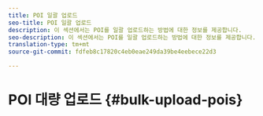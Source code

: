 ```yaml
---
title: POI 일괄 업로드
seo-title: POI 일괄 업로드
description: 이 섹션에서는 POI를 일괄 업로드하는 방법에 대한 정보를 제공합니다.
seo-description: 이 섹션에서는 POI를 일괄 업로드하는 방법에 대한 정보를 제공합니다.
translation-type: tm+mt
source-git-commit: fdfeb8c17820c4eb0eae249da39be4eebece22d3

---
```



# POI 대량 업로드 {#bulk-upload-pois}


